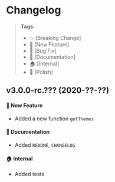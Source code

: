Changelog
=========

> **Tags:**
> - :boom:       [Breaking Change]
> - :rocket:     [New Feature]
> - :bug:        [Bug Fix]
> - :memo:       [Documentation]
> - :house:      [Internal]
> - :nail_care:  [Polish]

## v3.0.0-rc.??? (2020-??-??)

#### :rocket: New Feature

* Added a new function `getThemes`

#### :memo: Documentation

* Added `README`, `CHANGELOG`

#### :house: Internal

* Added tests
